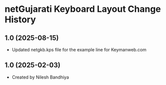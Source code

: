 netGujarati Keyboard Layout Change History
====================
1.0 (2025-08-15)
----------------
* Updated netgkb.kps file for the example line for Keymanweb.com

1.0 (2025-02-03)
----------------
* Created by Nilesh Bandhiya

